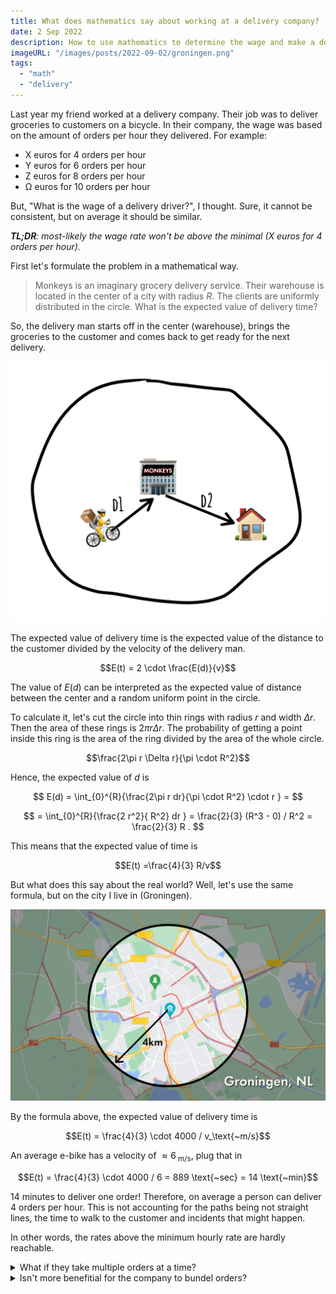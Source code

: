 ```yaml
---
title: What does mathematics say about working at a delivery company?
date: 2 Sep 2022
description: How to use mathematics to determine the wage and make a decision about working at a delivery company.
imageURL: "/images/posts/2022-09-02/groningen.png"
tags:
  - "math"
  - "delivery"
---
```


Last year my friend worked at a delivery company. Their job was to deliver groceries to customers on a bicycle. In their company, the wage was based on the amount of orders per hour they delivered. For example:

- X euros for 4 orders per hour
- Y euros for 6 orders per hour
- Z euros for 8 orders per hour
- Ω euros for 10 orders per hour

But, "What is the wage of a delivery driver?", I thought. Sure, it cannot be consistent, but on average it should be similar.

_**TL;DR**: most-likely the wage rate won't be above the minimal (X euros for 4 orders per hour)._

First let's formulate the problem in a mathematical way.

> Monkeys is an imaginary grocery delivery service. Their warehouse is located in the center of a city with radius $R$. The clients are uniformly distributed in the circle. What is the expected value of delivery time?

So, the delivery man starts off in the center (warehouse), brings the groceries to the customer and comes back to get ready for the next delivery.

![problem setting](/images/posts/2022-09-02/problem-setting.png)

The expected value of delivery time is the expected value of the distance to the customer divided by the velocity of the delivery man.

$$E(t) = 2 \cdot \frac{E(d)}{v}$$

The value of $E(d)$ can be interpreted as the expected value of distance between the center and a random uniform point in the circle.

To calculate it, let's cut the circle into thin rings with radius $r$ and width $\Delta r$. Then the area of these rings is $2\pi r \Delta r$. The probability of getting a point inside this ring is the area of the ring divided by the area of the whole circle.

$$\frac{2\pi r \Delta r}{\pi \cdot R^2}$$

Hence, the expected value of $d$ is

$$
E(d) = \int_{0}^{R}{\frac{2\pi r dr}{\pi \cdot R^2} \cdot r } =
$$

$$
= \int_{0}^{R}{\frac{2 r^2}{ R^2} dr } = \frac{2}{3} (R^3 - 0) / R^2 = \frac{2}{3} R .
$$

This means that the expected value of time is

$$E(t) =\frac{4}{3} R/v$$

But what does this say about the real world? Well, let's use the same formula, but on the city I live in (Groningen).

![Map of Groningen, radius is 4km](/images/posts/2022-09-02/groningen.png)

By the formula above, the expected value of delivery time is

$$E(t) = \frac{4}{3} \cdot 4000 / v_\text{~m/s}$$

An average e-bike has a velocity of $\approx 6_\text{~m/s}$, plug that in

$$E(t) = \frac{4}{3} \cdot 4000 / 6 = 889 \text{~sec} = 14 \text{~min}$$

14 minutes to deliver one order! Therefore, on average a person can deliver 4 orders per hour. This is not accounting for the paths being not straight lines, the time to walk to the customer and incidents that might happen.

In other words, the rates above the minimum hourly rate are hardly reachable.

<details>
<summary>
What if they take multiple orders at a time?
</summary>

Sometimes, 2-3 orders are bundled when they are located in the same area. This way a worker may earn more than the minimum. There is a problem – in the end of the day, the wage rate is selected from the average orders per hour done during the shift. Implying they have to be lucky to get these bundled orders to keep up the streak.

</details>

<details>
<summary>
Isn't more benefitial for the company to bundel orders?
</summary>

I think so. It is better to pay on 1-2 euros more to one person, than pay extra X euros (~8) to another. However, they don't control how many, when and where orders are made. Data about customer behaviour is required to make conclusions whether it is benefitial or not.

</details>
